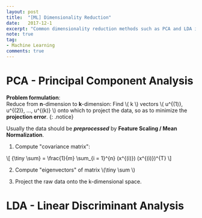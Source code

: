 ```yaml
---
layout: post
title:  "[ML] Dimensionality Reduction"
date:   2017-12-1
excerpt: "Common dimensionality reduction methods such as PCA and LDA in ML..."
note: true
tag:
- Machine Learning
comments: true
---
```


# PCA - Principal Component Analysis

**Problem formulation**:<br> Reduce from **n**-dimension to **k**-dimension: Find \\( k \\) vectors \\( u^{(1)}, u^{(2)}, ..., u^{(k)} \\) onto which to project the data, so as to minimize the **projection error**.
{: .notice}

Usually the data should be ***preprocessed*** by **Feature Scaling / Mean Normalization**.

1. Compute "covariance matrix":

\\[ {\tiny \sum} = \frac{1}{m} \sum_{i = 1}^{n} (x^{(i)}) (x^{(i)})^{T} \\]

2. Compute "eigenvectors" of matrix \\(\tiny \sum \\)

3. Project the raw data onto the k-dimensional space.

# LDA - Linear Discriminant Analysis